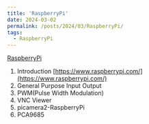 ```yaml
---
title: 'RaspberryPi'
date: 2024-03-02
permalink: /posts/2024/03/RaspberryPi/
tags:
  - RaspberryPi
---
```


[RaspberryPi](https://docs.google.com/presentation/d/1MfTCfnO8DVv4UWj8qWw9jWxMS6ziuoSxfK6LBo8LLRw/edit?usp=drive_link)  
1. Introduction [https://www.raspberrypi.com/](https://www.raspberrypi.com/) 
2. General Purpose Input Output  
3. PWM(Pulse Width Modulation)
4. VNC Viewer  
6. picamera2-RaspberryPi  
7. PCA9685  


